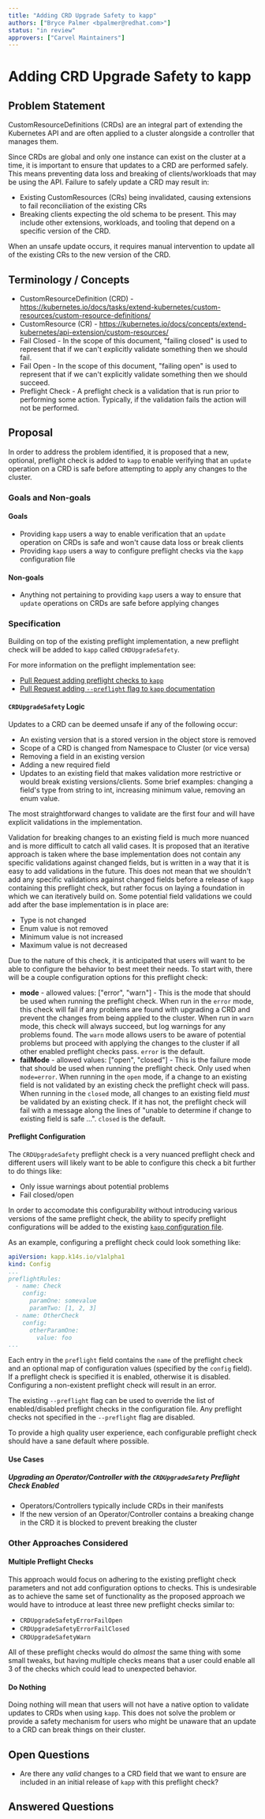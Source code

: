 ```yaml
---
title: "Adding CRD Upgrade Safety to kapp"
authors: ["Bryce Palmer <bpalmer@redhat.com>"]
status: "in review"
approvers: ["Carvel Maintainers"]
---
```


# Adding CRD Upgrade Safety to kapp

## Problem Statement

CustomResourceDefinitions (CRDs) are an integral part of extending the Kubernetes API and are often applied to a cluster alongside a controller that manages them.

Since CRDs are global and only one instance can exist on the cluster at a time, it is important to ensure that updates to a CRD are performed safely.
This means preventing data loss and breaking of clients/workloads that may be using the API.
Failure to safely update a CRD may result in:

- Existing CustomResources (CRs) being invalidated, causing extensions to fail reconciliation of the existing CRs
- Breaking clients expecting the old schema to be present. This may include other extensions, workloads, and tooling that depend on a specific version of the CRD.

When an unsafe update occurs, it requires manual intervention to update all of the existing CRs to the new version of the CRD.

## Terminology / Concepts

- CustomResourceDefinition (CRD) - https://kubernetes.io/docs/tasks/extend-kubernetes/custom-resources/custom-resource-definitions/
- CustomResource (CR) - https://kubernetes.io/docs/concepts/extend-kubernetes/api-extension/custom-resources/
- Fail Closed - In the scope of this document, "failing closed" is used to represent that if we can't explicitly validate something then we should fail.
- Fail Open - In the scope of this document, "failing open" is used to represent that if we can't explicitly validate something then we should succeed.
- Preflight Check - A preflight check is a validation that is run prior to performing some action. Typically, if the validation fails the action will not be performed.

## Proposal

In order to address the problem identified, it is proposed that a new, optional, preflight check is added to `kapp` to enable verifying that an `update` operation on a CRD is safe before attempting to apply any changes to the cluster.

### Goals and Non-goals

#### Goals

- Providing `kapp` users a way to enable verification that an `update` operation on CRDs is safe and won't cause data loss or break clients
- Providing `kapp` users a way to configure preflight checks via the `kapp` configuration file

#### Non-goals

- Anything not pertaining to providing `kapp` users a way to ensure that `update` operations on CRDs are safe before applying changes

### Specification

Building on top of the existing preflight implementation, a new preflight check will be added to `kapp` called `CRDUpgradeSafety`.

For more information on the preflight implementation see:

- [Pull Request adding preflight checks to `kapp`](https://github.com/carvel-dev/kapp/pull/887)
- [Pull Request adding `--preflight` flag to `kapp` documentation](https://github.com/carvel-dev/carvel/pull/726)

#### `CRDUpgradeSafety` Logic

Updates to a CRD can be deemed unsafe if any of the following occur:

- An existing version that is a stored version in the object store is removed
- Scope of a CRD is changed from Namespace to Cluster (or vice versa)
- Removing a field in an existing version
- Adding a new required field
- Updates to an existing field that makes validation more restrictive or would break existing versions/clients. Some brief examples: changing a field's type from string to int, increasing minimum value, removing an enum value.

The most straightforward changes to validate are the first four and will have explicit validations in the implementation.

Validation for breaking changes to an existing field is much more nuanced and is more difficult to catch all valid cases.
It is proposed that an iterative approach is taken where the base implementation does not contain any specific validations against changed fields, but is written in a way that it is easy to add validations in the future.
This does not mean that we shouldn't add any specific validations against changed fields before a release of `kapp` containing this preflight check, but rather focus on laying a foundation in which we can iteratively build on.
Some potential field validations we could add after the base implementation is in place are:

- Type is not changed
- Enum value is not removed
- Minimum value is not increased
- Maximum value is not decreased

Due to the nature of this check, it is anticipated that users will want to be able to configure the behavior to best meet their needs. To start with, there will be a couple configuration options for this preflight check:

- **mode** - allowed values: ["error", "warn"] - This is the mode that should be used when running the preflight check. When run in the `error` mode, this check will fail if any problems are found with upgrading a CRD and prevent the changes from being applied to the cluster. When run in `warn` mode, this check will always succeed, but log warnings for any problems found. The `warn` mode allows users to be aware of potential problems but proceed with applying the changes to the cluster if all other enabled preflight checks pass. `error` is the default.
- **failMode** - allowed values: ["open", "closed"] - This is the failure mode that should be used when running the preflight check. Only used when `mode=error`. When running in the `open` mode, if a change to an existing field is not validated by an existing check the preflight check will pass. When running in the `closed` mode, all changes to an existing field _must_ be validated by an existing check. If it has not, the preflight check will fail with a message along the lines of "unable to determine if change to existing field is safe ...". `closed` is the default.

#### Preflight Configuration

The `CRDUpgradeSafety` preflight check is a very nuanced preflight check and different users will likely want to be able to configure this check a bit further to do things like:

- Only issue warnings about potential problems
- Fail closed/open

In order to accomodate this configurability without introducing various versions of the same preflight check, the ability to specify preflight configurations will be added to the existing [`kapp` configuration file](https://carvel.dev/kapp/docs/v0.60.x/config/).

As an example, configuring a preflight check could look something like:

```yaml
apiVersion: kapp.k14s.io/v1alpha1
kind: Config
...
preflightRules:
  - name: Check
    config:
      paramOne: somevalue
      paramTwo: [1, 2, 3]
  - name: OtherCheck
    config:
      otherParamOne:
        value: foo
...
```

Each entry in the `preflight` field contains the `name` of the preflight check and an optional map of configuration values (specified by the `config` field).
If a preflight check is specified it is enabled, otherwise it is disabled.
Configuring a non-existent preflight check will result in an error.

The existing `--preflight` flag can be used to override the list of enabled/disabled preflight checks in the configuration file.
Any preflight checks not specified in the `--preflight` flag are disabled.

To provide a high quality user experience, each configurable preflight check should have a sane default where possible.

#### Use Cases

##### Upgrading an Operator/Controller with the `CRDUpgradeSafety` Preflight Check Enabled

- Operators/Controllers typically include CRDs in their manifests
- If the new version of an Operator/Controller contains a breaking change in the CRD it is blocked to prevent breaking the cluster

### Other Approaches Considered

#### Multiple Preflight Checks

This approach would focus on adhering to the existing preflight check parameters and not add configuration options to checks. This is undesirable as to achieve the same set of functionality as the proposed approach we would have to introduce at least three new preflight checks similar to:

- `CRDUpgradeSafetyErrorFailOpen`
- `CRDUpgradeSafetyErrorFailClosed`
- `CRDUpgradeSafetyWarn`

All of these preflight checks would do _almost_ the same thing with some small tweaks, but having multiple checks means that a user could enable all 3 of the checks which could lead to unexpected behavior.

#### Do Nothing

Doing nothing will mean that users will not have a native option to validate updates to CRDs when using `kapp`. This does not solve the problem or provide a safety mechanism for users who might be unaware that an update to a CRD can break things on their cluster.

## Open Questions

- Are there any _valid_ changes to a CRD field that we want to ensure are included in an initial release of `kapp` with this preflight check?

## Answered Questions

